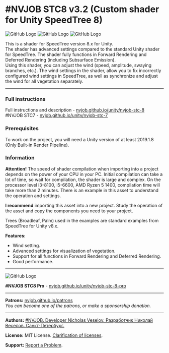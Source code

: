 # #NVJOB STC8 v3.2 (Custom shader for Unity SpeedTree 8)

![GitHub Logo](https://nvjob.github.io/repo/unity%20assets/stc8/pic/0.jpg)
![GitHub Logo](https://nvjob.github.io/repo/unity%20assets/stc8/pic/1.jpg)
![GitHub Logo](https://nvjob.github.io/repo/unity%20assets/stc8/pic/7.jpg)

This is a shader for SpeedTree version 8.x for Unity.<br>
The shader has advanced settings compared to the standard Unity shader for SpeedTree. The shader fully functions in Forward Rendering and Deferred Rendering (including Subsurface Emission).<br>
Using this shader, you can adjust the wind (speed, amplitude, swaying branches, etc.). The wind settings in the shader, allow you to fix incorrectly configured wind settings in SpeedTree, as well as synchronize and adjust the wind for all vegetation separately.

-------------------------------------------------------------------

### Full instructions

Full instructions and description - [nvjob.github.io/unity/nvjob-stc-8](https://nvjob.github.io/unity/nvjob-stc-8)<br>
#NVJOB STC7 - [nvjob.github.io/unity/nvjob-stc-7](https://nvjob.github.io/unity/nvjob-stc-7)

### Prerequisites

To work on the project, you will need a Unity version of at least 2019.1.8 (Only Built-in Render Pipeline).

### Information

<strong>Attention!</strong> The speed of shader compilation when importing into a project depends on the power of your CPU in your PC. Initial compilation can take a lot of time, so wait for compilation, the shader is large and complex.
On the processor level i3-8100, i5-6600, AMD Ryzen 5 1400, compilation time will take more than 2 minutes.
There is an example in this asset to understand the operation and settings.

<strong>I recommend</strong> importing this asset into a new project. Study the operation of the asset and copy the components you need to your project.

Trees (Broadleaf, Palm) used in the examples are standard examples from SpeedTree for Unity v8.x.

<strong>Features:</strong><br>
- Wind setting.<br>
- Advanced settings for visualization of vegetation.<br>
- Support for all functions in Forward Rendering and Deferred Rendering.<br>
- Good performance.

-------------------------------------------------------------------

![GitHub Logo](https://nvjob.github.io/repo/unity%20assets/stc8/compare.png)

<strong>#NVJOB STC8 Pro</strong> - [nvjob.github.io/unity/nvjob-stc-8-pro](https://nvjob.github.io/unity/nvjob-stc-8-pro)

-------------------------------------------------------------------

**Patrons:** [nvjob.github.io/patrons](https://nvjob.github.io/patrons)<br>
*You can become one of the patrons, or make a sponsorship donation.*

-------------------------------------------------------------------

**Authors:** [#NVJOB. Developer Nicholas Veselov. Разработчик Николай Веселов. Санкт-Петербург.](https://nvjob.github.io)

**License:** MIT License. [Clarification of licenses](https://nvjob.github.io/mit-license).

**Support:** [Report a Problem](https://nvjob.github.io/reportaproblem/).
